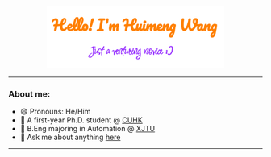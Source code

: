 <p align="center"><a href="https://echo-hmwang.github.io/"><img width="70%" alt="Hello, I'm Huimeng Wang." src="./assets/gh-readme-header.png" /></a></p>

____________________________________________
### About me:
- 😄 Pronouns: He/Him
- 🏫 A first-year Ph.D. student @ [CUHK](https://www.cuhk.edu.hk/chinese/)
- 👋 B.Eng majoring in Automation @ [XJTU](https://www.xjtu.edu.cn)
- 💬 Ask me about anything [here](https://github.com/echo-hmwang/echo-hmwang/issues)

___________________________________________________________________________________________________________
